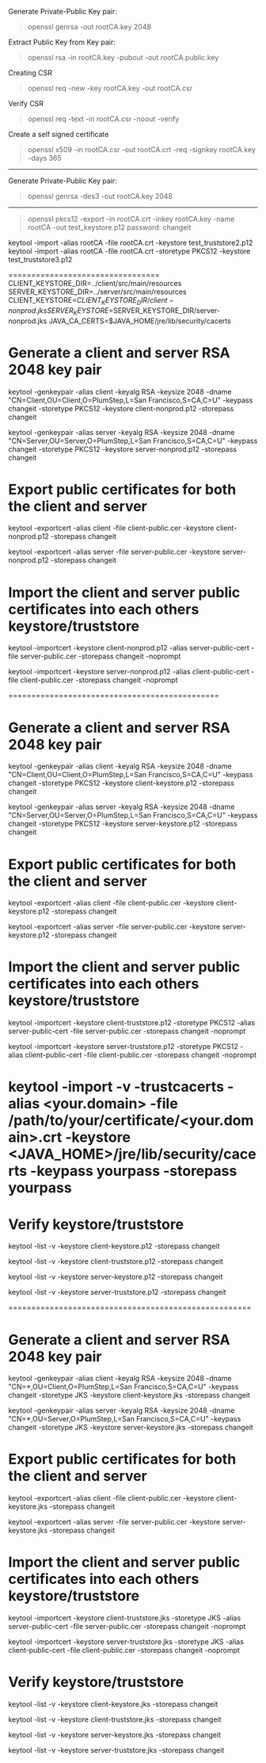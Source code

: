 Generate Private-Public Key pair:
> openssl genrsa -out rootCA.key 2048


Extract Public Key from Key pair:
> openssl rsa -in rootCA.key -pubout -out rootCA.public.key

Creating CSR
> openssl req -new -key rootCA.key -out rootCA.csr


Verify CSR
> openssl req -text -in rootCA.csr -noout -verify

Create a self signed certificate
> openssl x509 -in rootCA.csr -out rootCA.crt -req -signkey rootCA.key -days 365



--------------------------------------------------------------------------------


Generate Private-Public Key pair:
> openssl genrsa -des3 -out rootCA.key 2048



--------------------------------------------------------------------------------



> openssl pkcs12 -export -in rootCA.crt -inkey rootCA.key -name rootCA -out test_keystore.p12
> password: changeit




keytool -import -alias rootCA -file rootCA.crt -keystore test_truststore2.p12
keytool -import -alias rootCA -file rootCA.crt -storetype PKCS12 -keystore test_truststore3.p12






























=================================
CLIENT_KEYSTORE_DIR=../client/src/main/resources
SERVER_KEYSTORE_DIR=../server/src/main/resources
CLIENT_KEYSTORE=$CLIENT_KEYSTORE_DIR/client-nonprod.jks
SERVER_KEYSTORE=$SERVER_KEYSTORE_DIR/server-nonprod.jks
JAVA_CA_CERTS=$JAVA_HOME/jre/lib/security/cacerts

# Generate a client and server RSA 2048 key pair
keytool -genkeypair -alias client -keyalg RSA -keysize 2048 -dname "CN=Client,OU=Client,O=PlumStep,L=San Francisco,S=CA,C=U" -keypass changeit -storetype PKCS12 -keystore client-nonprod.p12 -storepass changeit

keytool -genkeypair -alias server -keyalg RSA -keysize 2048 -dname "CN=Server,OU=Server,O=PlumStep,L=San Francisco,S=CA,C=U" -keypass changeit -storetype PKCS12 -keystore server-nonprod.p12 -storepass changeit

# Export public certificates for both the client and server
keytool -exportcert -alias client -file client-public.cer -keystore client-nonprod.p12 -storepass changeit

keytool -exportcert -alias server -file server-public.cer -keystore server-nonprod.p12 -storepass changeit

# Import the client and server public certificates into each others keystore/truststore
keytool -importcert -keystore client-nonprod.p12 -alias server-public-cert -file server-public.cer -storepass changeit -noprompt

keytool -importcert -keystore server-nonprod.p12 -alias client-public-cert -file client-public.cer -storepass changeit -noprompt












==============================================

# Generate a client and server RSA 2048 key pair
keytool -genkeypair -alias client -keyalg RSA -keysize 2048 -dname "CN=Client,OU=Client,O=PlumStep,L=San Francisco,S=CA,C=U" -keypass changeit -storetype PKCS12 -keystore client-keystore.p12 -storepass changeit

keytool -genkeypair -alias server -keyalg RSA -keysize 2048 -dname "CN=Server,OU=Server,O=PlumStep,L=San Francisco,S=CA,C=U" -keypass changeit -storetype PKCS12 -keystore server-keystore.p12 -storepass changeit

# Export public certificates for both the client and server
keytool -exportcert -alias client -file client-public.cer -keystore client-keystore.p12 -storepass changeit

keytool -exportcert -alias server -file server-public.cer -keystore server-keystore.p12 -storepass changeit

# Import the client and server public certificates into each others keystore/truststore
keytool -importcert -keystore client-truststore.p12 -storetype PKCS12 -alias server-public-cert -file server-public.cer -storepass changeit -noprompt

keytool -importcert -keystore server-truststore.p12 -storetype PKCS12 -alias client-public-cert -file client-public.cer -storepass changeit -noprompt


# keytool -import -v -trustcacerts -alias <your.domain> -file /path/to/your/certificate/<your.domain>.crt -keystore <JAVA_HOME>/jre/lib/security/cacerts -keypass yourpass -storepass yourpass


# Verify keystore/truststore
keytool -list -v -keystore client-keystore.p12 -storepass changeit

keytool -list -v -keystore client-truststore.p12 -storepass changeit

keytool -list -v -keystore server-keystore.p12 -storepass changeit

keytool -list -v -keystore server-truststore.p12 -storepass changeit


























=====================================================


# Generate a client and server RSA 2048 key pair
keytool -genkeypair -alias client -keyalg RSA -keysize 2048 -dname "CN=*,OU=Client,O=PlumStep,L=San Francisco,S=CA,C=U" -keypass changeit -storetype JKS -keystore client-keystore.jks -storepass changeit

keytool -genkeypair -alias server -keyalg RSA -keysize 2048 -dname "CN=*,OU=Server,O=PlumStep,L=San Francisco,S=CA,C=U" -keypass changeit -storetype JKS -keystore server-keystore.jks -storepass changeit

# Export public certificates for both the client and server
keytool -exportcert -alias client -file client-public.cer -keystore client-keystore.jks -storepass changeit

keytool -exportcert -alias server -file server-public.cer -keystore server-keystore.jks -storepass changeit

# Import the client and server public certificates into each others keystore/truststore
keytool -importcert -keystore client-truststore.jks -storetype JKS -alias server-public-cert -file server-public.cer -storepass changeit -noprompt

keytool -importcert -keystore server-truststore.jks -storetype JKS -alias client-public-cert -file client-public.cer -storepass changeit -noprompt


# Verify keystore/truststore
keytool -list -v -keystore client-keystore.jks -storepass changeit

keytool -list -v -keystore client-truststore.jks -storepass changeit

keytool -list -v -keystore server-keystore.jks -storepass changeit

keytool -list -v -keystore server-truststore.jks -storepass changeit